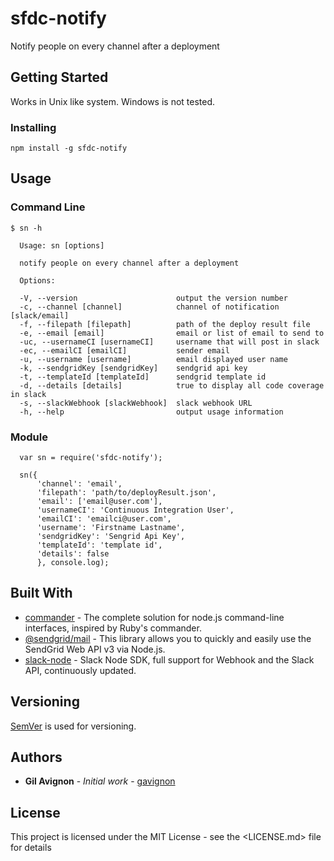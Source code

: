 # sfdc-notify
Notify people on every channel after a deployment

## Getting Started

Works in Unix like system. Windows is not tested.

### Installing

```
npm install -g sfdc-notify
```

## Usage

### Command Line

```
$ sn -h

  Usage: sn [options]

  notify people on every channel after a deployment

  Options:

  -V, --version                      output the version number
  -c, --channel [channel]            channel of notification [slack/email]
  -f, --filepath [filepath]          path of the deploy result file
  -e, --email [email]                email or list of email to send to
  -uc, --usernameCI [usernameCI]     username that will post in slack
  -ec, --emailCI [emailCI]           sender email
  -u, --username [username]          email displayed user name
  -k, --sendgridKey [sendgridKey]    sendgrid api key
  -t, --templateId [templateId]      sendgrid template id
  -d, --details [details]            true to display all code coverage in slack
  -s, --slackWebhook [slackWebhook]  slack webhook URL
  -h, --help                         output usage information
```

### Module

```
  var sn = require('sfdc-notify');

  sn({
      'channel': 'email',
      'filepath': 'path/to/deployResult.json',
      'email': ['email@user.com'],
      'usernameCI': 'Continuous Integration User',
      'emailCI': 'emailci@user.com',
      'username': 'Firstname Lastname',
      'sendgridKey': 'Sengrid Api Key',
      'templateId': 'template id',
      'details': false
      }, console.log);
```

## Built With

- [commander](https://github.com/tj/commander.js/) - The complete solution for node.js command-line interfaces, inspired by Ruby's commander.
- [@sendgrid/mail](https://github.com/sendgrid/sendgrid-nodejs) - This library allows you to quickly and easily use the SendGrid Web API v3 via Node.js.
- [slack-node](https://github.com/clonn/slack-node-sdk) - Slack Node SDK, full support for Webhook and the Slack API, continuously updated.


## Versioning

[SemVer](http://semver.org/) is used for versioning.

## Authors

- **Gil Avignon** - _Initial work_ - [gavignon](https://github.com/gavignon)

## License

This project is licensed under the MIT License - see the <LICENSE.md> file for details
